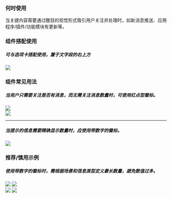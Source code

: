 


### 何时使用

当关键内容需要通过醒目的视觉形式吸引用户关注并处理时，如新消息推送、应用程序/插件/功能模块有更新等。

### 组件搭配使用

##### 可与选项卡搭配使用，置于文字段的右上方

<img src="https://oteam-tdesign-1258344706.cos.ap-guangzhou.myqcloud.com/site/design/badge-1.png"/>


### 组件常见用法
##### 当用户只需要关注是否有消息，而无需关注消息数量时，可使用红点型徽标。

<div class="legend">
  <div class="item">
    <img src="https://oteam-tdesign-1258344706.cos.ap-guangzhou.myqcloud.com/site/design/badge-2.png"/>
  </div>
  <div class="item">
    <img src="https://oteam-tdesign-1258344706.cos.ap-guangzhou.myqcloud.com/site/design/badge-3.png"/>
  </div>
</div>

<hr />

##### 当提示的信息需要精确显示数量时，应使用带数字的徽标。

<img src="https://oteam-tdesign-1258344706.cos.ap-guangzhou.myqcloud.com/site/design/badge-4.png"/>

### 推荐/慎用示例
##### 使用带数字的徽标时，需根据场景和信息类型定义最长数量，避免数值过多。

<div class="legend">
  <div class="item">
    <img src="https://oteam-tdesign-1258344706.cos.ap-guangzhou.myqcloud.com/site/design/badge-5.png"/>
    <img class="tag" src="https://oteam-tdesign-1258344706.cos.ap-guangzhou.myqcloud.com/site/doc/good.png" />
  </div>

  <div class="item">
    <img src="https://oteam-tdesign-1258344706.cos.ap-guangzhou.myqcloud.com/site/design/badge-6.png"/>
    <img class="tag" src="https://oteam-tdesign-1258344706.cos.ap-guangzhou.myqcloud.com/site/doc/bad.png" />
  </div>
</div>

